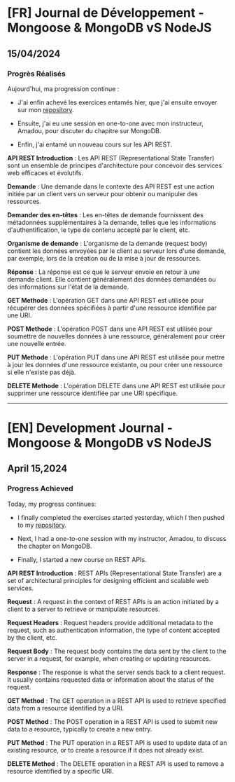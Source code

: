 # [FR] Journal de Développement - Mongoose & MongoDB vS NodeJS

## 15/04/2024

### Progrès Réalisés

Aujourd'hui, ma progression continue :

- J'ai enfin achevé les exercices entamés hier, que j'ai ensuite envoyer sur mon [repository](https://github.com/Paul-Uchenna/Checkpoints/tree/main/chechpoint%20Backend/checkpoint3-%20Mongoose%20%26%20NodeJS%20VS%20MongoDB).

- Ensuite, j'ai eu une session en one-to-one avec mon instructeur, Amadou, pour discuter du chapitre sur MongoDB.

- Enfin, j'ai entamé un nouveau cours sur les API REST.

**API REST Introduction** :
Les API REST (Representational State Transfer) sont un ensemble de principes d'architecture pour concevoir des services web efficaces et évolutifs.

**Demande** :
Une demande dans le contexte des API REST est une action initiée par un client vers un serveur pour obtenir ou manipuler des ressources.

**Demander des en-têtes** :
Les en-têtes de demande fournissent des métadonnées supplémentaires à la demande, telles que les informations d'authentification, le type de contenu accepté par le client, etc.

**Organisme de demande** :
L'organisme de la demande (request body) contient les données envoyées par le client au serveur lors d'une demande, par exemple, lors de la création ou de la mise à jour de ressources.

**Réponse** :
La réponse est ce que le serveur envoie en retour à une demande client. Elle contient généralement des données demandées ou des informations sur l'état de la demande.

**GET Methode** :
L'opération GET dans une API REST est utilisée pour récupérer des données spécifiées à partir d'une ressource identifiée par une URI.

**POST Methode** :
L'opération POST dans une API REST est utilisée pour soumettre de nouvelles données à une ressource, généralement pour créer une nouvelle entrée.

**PUT Methode** :
L'opération PUT dans une API REST est utilisée pour mettre à jour les données d'une ressource existante, ou pour créer une ressource si elle n'existe pas déjà.

**DELETE Methode** :
L'opération DELETE dans une API REST est utilisée pour supprimer une ressource identifiée par une URI spécifique.

---

# [EN] Development Journal - Mongoose & MongoDB vS NodeJS

## April 15,2024

### Progress Achieved

Today, my progress continues:

- I finally completed the exercises started yesterday, which I then pushed to my [repository](https://github.com/Paul-Uchenna/Checkpoints/tree/main/chechpoint%20Backend/checkpoint3-%20Mongoose%20%26%20NodeJS%20VS%20MongoDB).

- Next, I had a one-to-one session with my instructor, Amadou, to discuss the chapter on MongoDB.

- Finally, I started a new course on REST APIs.

**API REST Introduction** :
REST APIs (Representational State Transfer) are a set of architectural principles for designing efficient and scalable web services.

**Request** :
A request in the context of REST APIs is an action initiated by a client to a server to retrieve or manipulate resources.

**Request Headers** :
Request headers provide additional metadata to the request, such as authentication information, the type of content accepted by the client, etc.

**Request Body** :
The request body contains the data sent by the client to the server in a request, for example, when creating or updating resources.

**Response** :
The response is what the server sends back to a client request. It usually contains requested data or information about the status of the request.

**GET Method** :
The GET operation in a REST API is used to retrieve specified data from a resource identified by a URI.

**POST Method** :
The POST operation in a REST API is used to submit new data to a resource, typically to create a new entry.

**PUT Method** :
The PUT operation in a REST API is used to update data of an existing resource, or to create a resource if it does not already exist.

**DELETE Method** :
The DELETE operation in a REST API is used to remove a resource identified by a specific URI.
